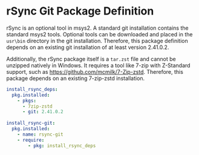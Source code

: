 rSync Git Package Definition
============================

rSync is an optional tool in msys2. A standard git installation contains the
standard msys2 tools. Optional tools can be downloaded and placed in the
``usr\bin`` directory in the git installation. Therefore, this package
definition depends on an existing git installation of at least version 2.41.0.2.

Additionally, the rSync package itself is a ``tar.zst`` file and cannot be
unzipped natively in Windows. It requires a tool like 7-zip with Z-Standard
support, such as https://github.com/mcmilk/7-Zip-zstd. Therefore, this package
depends on an existing 7-zip-zstd installation.

```yaml
install_rsync_deps:
  pkg.installed:
    - pkgs:
      - 7zip-zstd
      - git: 2.41.0.2
      
install_rsync-git:
  pkg.installed:
    - name: rsync-git
    - require:
        - pkg: install_rsync_deps
```
